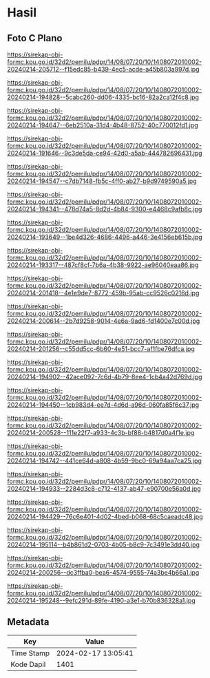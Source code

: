 # Hasil

## Foto C Plano

https://sirekap-obj-formc.kpu.go.id/32d2/pemilu/pdpr/14/08/07/20/10/1408072010002-20240214-205712--f15edc85-b439-4ec5-acde-a45b803a997d.jpg

https://sirekap-obj-formc.kpu.go.id/32d2/pemilu/pdpr/14/08/07/20/10/1408072010002-20240214-194828--5cabc260-dd06-4335-bc16-82a2ca12f4c8.jpg

https://sirekap-obj-formc.kpu.go.id/32d2/pemilu/pdpr/14/08/07/20/10/1408072010002-20240214-194647--6eb2510a-31d4-4b48-8752-40c770012fd1.jpg

https://sirekap-obj-formc.kpu.go.id/32d2/pemilu/pdpr/14/08/07/20/10/1408072010002-20240214-191646--9c3de5da-ce94-42d0-a5ab-444782696431.jpg

https://sirekap-obj-formc.kpu.go.id/32d2/pemilu/pdpr/14/08/07/20/10/1408072010002-20240214-194547--c7db7148-fb5c-4ff0-ab27-b9d9749590a5.jpg

https://sirekap-obj-formc.kpu.go.id/32d2/pemilu/pdpr/14/08/07/20/10/1408072010002-20240214-194341--478d74a5-8d2d-4b84-9300-e4468c9afb8c.jpg

https://sirekap-obj-formc.kpu.go.id/32d2/pemilu/pdpr/14/08/07/20/10/1408072010002-20240214-193649--1be4d326-4686-4496-a446-3e4156eb615b.jpg

https://sirekap-obj-formc.kpu.go.id/32d2/pemilu/pdpr/14/08/07/20/10/1408072010002-20240214-193317--487cf8cf-7b6a-4b38-9922-ae96040eaa86.jpg

https://sirekap-obj-formc.kpu.go.id/32d2/pemilu/pdpr/14/08/07/20/10/1408072010002-20240214-201418--4e1e9de7-8772-459b-95ab-cc9526c0216d.jpg

https://sirekap-obj-formc.kpu.go.id/32d2/pemilu/pdpr/14/08/07/20/10/1408072010002-20240214-200614--2b7d9258-9014-4e6a-9ad6-fd1400e7c00d.jpg

https://sirekap-obj-formc.kpu.go.id/32d2/pemilu/pdpr/14/08/07/20/10/1408072010002-20240214-201256--c55dd5cc-6b60-4e51-bcc7-af1fbe76dfca.jpg

https://sirekap-obj-formc.kpu.go.id/32d2/pemilu/pdpr/14/08/07/20/10/1408072010002-20240214-194902--42ace092-7c6d-4b79-8ee4-1cb4a42d769d.jpg

https://sirekap-obj-formc.kpu.go.id/32d2/pemilu/pdpr/14/08/07/20/10/1408072010002-20240214-194450--1cb983d4-ee7d-4d6d-a96d-060fa85f6c37.jpg

https://sirekap-obj-formc.kpu.go.id/32d2/pemilu/pdpr/14/08/07/20/10/1408072010002-20240214-200528--111e22f7-a933-4c3b-bf88-b4817d0a4f1e.jpg

https://sirekap-obj-formc.kpu.go.id/32d2/pemilu/pdpr/14/08/07/20/10/1408072010002-20240214-194742--441ce64d-a808-4b59-9bc0-69a94aa7ca25.jpg

https://sirekap-obj-formc.kpu.go.id/32d2/pemilu/pdpr/14/08/07/20/10/1408072010002-20240214-194933--2284d3c8-c712-4137-ab47-e90700e56a0d.jpg

https://sirekap-obj-formc.kpu.go.id/32d2/pemilu/pdpr/14/08/07/20/10/1408072010002-20240214-194429--76c6e401-4d02-4bed-b068-68c5caeadc48.jpg

https://sirekap-obj-formc.kpu.go.id/32d2/pemilu/pdpr/14/08/07/20/10/1408072010002-20240214-195114--b4b861d2-0703-4b05-b8c9-7c3491e3dd40.jpg

https://sirekap-obj-formc.kpu.go.id/32d2/pemilu/pdpr/14/08/07/20/10/1408072010002-20240214-200256--dc3ffba0-bea6-4574-9555-74a3be4b66a1.jpg

https://sirekap-obj-formc.kpu.go.id/32d2/pemilu/pdpr/14/08/07/20/10/1408072010002-20240214-195248--9efc291d-89fe-4190-a3e1-b70b836328a1.jpg


## Metadata

| Key        | Value               |
| ---------- | ------------------- |
| Time Stamp | 2024-02-17 13:05:41 |
| Kode Dapil | 1401                |



